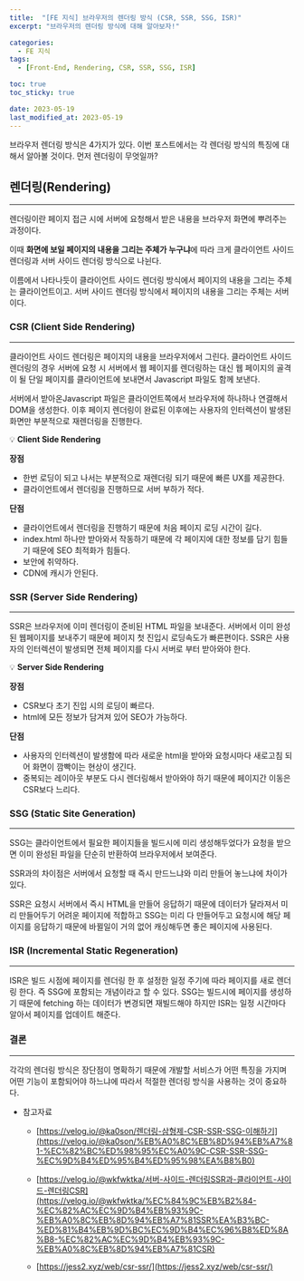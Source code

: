 ```yaml
---
title:  "[FE 지식] 브라우저의 렌더링 방식 (CSR, SSR, SSG, ISR)"
excerpt: "브라우저의 렌더링 방식에 대해 알아보자!"

categories:
  - FE 지식
tags:
  - [Front-End, Rendering, CSR, SSR, SSG, ISR]

toc: true
toc_sticky: true

date: 2023-05-19
last_modified_at: 2023-05-19
---
```

브라우저 렌더링 방식은 4가지가 있다. 이번 포스트에서는 각 렌더링 방식의 특징에 대해서 알아볼 것이다.
먼저 렌더링이 무엇일까?

## 렌더링(Rendering)

---

렌더링이란 페이지 접근 시에 서버에 요청해서 받은 내용을 브라우저 화면에 뿌려주는 과정이다.

이때 **화면에 보일 페이지의 내용을 그리는 주체가 누구냐**에 따라 크게 클라이언트  사이드 렌더링과 서버 사이드 렌더링 방식으로 나뉜다.

이름에서 나타나듯이 클라이언트 사이드 렌더링 방식에서 페이지의 내용을 그리는 주체는 클라이언트이고.
서버 사이드 렌더링 방식에서 페이지의 내용을 그리는 주체는 서버이다.

### CSR (Client Side Rendering)

---

클라이언트 사이드 렌더링은 페이지의 내용을 브라우저에서 그린다.
클라이언트 사이드 렌더링의 경우 서버에 요청 시 서버에서 웹 페이지를 렌더링하는 대신 웹 페이지의 골격이 될 단일 페이지를 클라이언트에 보내면서 Javascript 파일도 함께 보낸다.

서버에서 받아온Javascript 파일은 클라이언트쪽에서 브라우저에 하나하나 연결해서 DOM을 생성한다. 
이후 페이지 렌더링이 완료된 이후에는 사용자의 인터렉션이 발생된 화면만 부분적으로 재렌더링을 진행한다.

<aside>
💡 <strong>Client Side Rendering</strong>

**장점**

- 한번 로딩이 되고 나서는 부분적으로 재렌더링 되기 때문에 빠른 UX를 제공한다.
- 클라이언트에서 렌더링을 진행하므로 서버 부하가 적다.

**단점**

- 클라이언트에서 렌더링을 진행하기 때문에 처음 페이지 로딩 시간이 길다.
- index.html 하나만 받아와서 작동하기 때문에 각 페이지에 대한 정보를 담기 힘들기 때문에 SEO 최적화가 힘들다.
- 보안에 취약하다.
- CDN에 캐시가 안된다.
</aside>

### SSR (Server Side Rendering)

---

SSR은 브라우저에 이미 렌더링이 준비된 HTML 파일을 보내준다.
서버에서 이미 완성된 웹페이지를 보내주기 때문에 페이지 첫 진입시 로딩속도가 빠른편이다.
SSR은 사용자의 인터렉션이 발생되면 전체 페이지를 다시 서버로 부터 받아와야 한다.

<aside>
💡 <strong>Server Side Rendering</strong> 

**장점**

- CSR보다 초기 진입 시의 로딩이 빠르다.
- html에 모든 정보가 담겨져 있어 SEO가 가능하다.

**단점**

- 사용자의 인터렉션이 발생함에 따라 새로운 html을 받아와 요청시마다 새로고침 되어 화면이 깜빡이는 현상이 생긴다.
- 중복되는 레이아웃 부분도 다시 렌더링해서 받아와야 하기 때문에 페이지간 이동은 CSR보다 느리다.
</aside>

### SSG (Static Site Generation)

---

SSG는 클라이언트에서 필요한 페이지들을 빌드시에 미리 생성해두었다가 요청을 받으면 이미 완성된 파일을 단순히 반환하여 브라우저에서 보여준다.

SSR과의 차이점은 서버에서 요청할 때 즉시 만드느냐와 미리 만들어 놓느냐에 차이가 있다.

SSR은 요청시 서버에서 즉시 HTML을 만들어 응답하기 때문에 데이터가 달라져서 미리 만들어두기 어려운 페이지에 적합하고 SSG는 미리 다 만들어두고 요청시에 해당 페이지를 응답하기 때문에 바뀔일이 거의 없어 캐싱해두면 좋은 페이지에 사용된다.

### ISR (Incremental Static Regeneration)

---

ISR은 빌드 시점에 페이지를 렌더링 한 후 설정한 일정 주기에 따라 페이지를 새로 렌더링 한다. 즉 SSG에 포함되는 개념이라고 할 수 있다. SSG는 빌드시에 페이지를 생성하기 때문에 fetching 하는 데이터가 변경되면 재빌드해야 하지만 ISR는 일정 시간마다 알아서 페이지를 업데이트 해준다.

### 결론

---

각각의 렌더링 방식은 장단점이 명확하기 때문에 개발할 서비스가 어떤 특징을 가지며 어떤 기능이 포함되어야 하느냐에 따라서 적절한 렌더링 방식을 사용하는 것이 중요하다.

- 참고자료
    - [https://velog.io/@ka0son/렌더링-삼형제-CSR-SSR-SSG-이해하기](https://velog.io/@ka0son/%EB%A0%8C%EB%8D%94%EB%A7%81-%EC%82%BC%ED%98%95%EC%A0%9C-CSR-SSR-SSG-%EC%9D%B4%ED%95%B4%ED%95%98%EA%B8%B0)

    - [https://velog.io/@wkfwktka/서버-사이드-렌더링SSR과-클라이언트-사이드-렌더링CSR](https://velog.io/@wkfwktka/%EC%84%9C%EB%B2%84-%EC%82%AC%EC%9D%B4%EB%93%9C-%EB%A0%8C%EB%8D%94%EB%A7%81SSR%EA%B3%BC-%ED%81%B4%EB%9D%BC%EC%9D%B4%EC%96%B8%ED%8A%B8-%EC%82%AC%EC%9D%B4%EB%93%9C-%EB%A0%8C%EB%8D%94%EB%A7%81CSR)

    - [https://jess2.xyz/web/csr-ssr/](https://jess2.xyz/web/csr-ssr/)